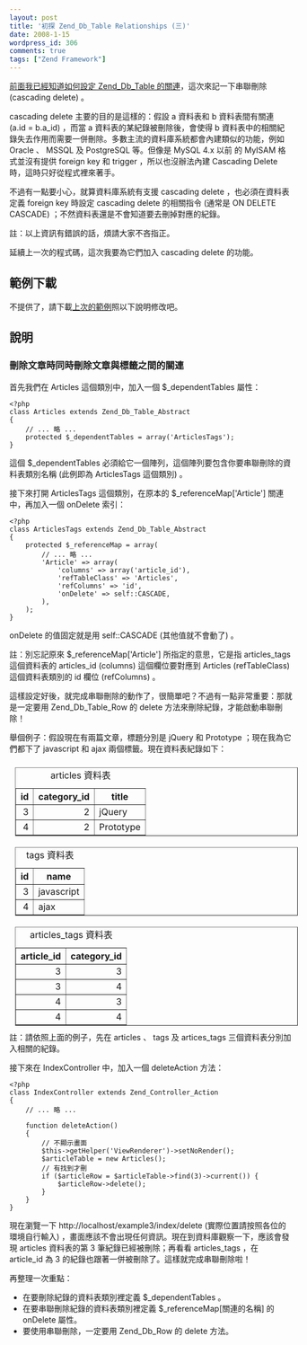 ```yaml
---
layout: post
title: '初探 Zend_Db_Table Relationships (三)'
date: 2008-1-15
wordpress_id: 306
comments: true
tags: ["Zend Framework"]
---
```


[前面我已經知道如何設定 Zend_Db_Table 的關連](http://www.jaceju.net/blog/archives/263)，這次來記一下串聯刪除 (cascading delete) 。

cascading delete 主要的目的是這樣的：假設 a 資料表和 b 資料表間有關連 (a.id = b.a_id) ，而當 a 資料表的某紀錄被刪除後，會使得 b 資料表中的相關紀錄失去作用而需要一併刪除。多數主流的資料庫系統都會內建類似的功能，例如 Oracle 、 MSSQL 及 PostgreSQL 等。但像是 MySQL 4.x 以前 的 MyISAM 格式並沒有提供 foreign key 和 trigger ，所以也沒辦法內建 Cascading Delete 時，這時只好從程式裡來著手。

不過有一點要小心，就算資料庫系統有支援 cascading delete ，也必須在資料表定義 foreign key 時設定 cascading delete 的相關指令 (通常是 ON DELETE CASCADE) ；不然資料表還是不會知道要去刪掉對應的紀錄。

註：以上資訊有錯誤的話，煩請大家不吝指正。

延續上一次的程式碼，這次我要為它們加入 cascading delete 的功能。

<!--more-->

## 範例下載

不提供了，請下載[上次的範例](/resources/zf_table/example2.zip)照以下說明修改吧。

## 說明

### 刪除文章時同時刪除文章與標籤之間的關連

首先我們在 Articles 這個類別中，加入一個 $_dependentTables 屬性：

```
<?php
class Articles extends Zend_Db_Table_Abstract
{
    // ... 略 ...
    protected $_dependentTables = array('ArticlesTags');
}

```

這個  $_dependentTables 必須給它一個陣列，這個陣列要包含你要串聯刪除的資料表類別名稱 (此例即為 ArticlesTags 這個類別) 。

接下來打開 ArticlesTags 這個類別，在原本的 $_referenceMap['Article'] 關連中，再加入一個 onDelete 索引：

```
<?php
class ArticlesTags extends Zend_Db_Table_Abstract
{
    protected $_referenceMap = array(
        // ... 略 ...
        'Article' => array(
            'columns' => array('article_id'),
            'refTableClass' => 'Articles',
            'refColumns' => 'id',
            'onDelete' => self::CASCADE,
        ),
    );
}

```

onDelete 的值固定就是用 self::CASCADE (其他值就不會動了) 。

註：別忘記原來 $_referenceMap['Article'] 所指定的意思，它是指 articles_tags 這個資料表的 articles_id (columns) 這個欄位要對應到 Articles (refTableClass) 這個資料表類別的 id 欄位 (refColumns) 。

這樣設定好後，就完成串聯刪除的動作了，很簡單吧？不過有一點非常重要：那就是一定要用 Zend_Db_Table_Row 的 delete 方法來刪除紀錄，才能啟動串聯刪除！

舉個例子：假設現在有兩篇文章，標題分別是 jQuery 和 Prototype ；現在我為它們都下了 javascript 和 ajax 兩個標籤。現在資料表紀錄如下：
<table border="1" cellspacing="1" cellpadding="3" summary="articles 資料表" style="float:left; margin:10px;">
<caption>articles 資料表</caption>
<tr>
<th>id</th>
<th>category_id</th>
<th>title</th>
</tr>
<tr>
<td align="right">3</td>
<td align="right">2</td>
<td>jQuery</td>
</tr>
<tr>
<td align="right">4</td>
<td align="right">2</td>
<td>Prototype</td>
</tr>
</table>
<table border="1" cellspacing="1" cellpadding="3" summary="tags 資料表" style="float:left; margin:10px;">
<caption>
tags 資料表
</caption>
<tr>
<th>id</th>
<th>name</th>
</tr>
<tr>
<td align="right">3</td>
<td>javascript</td>
</tr>
<tr>
<td align="right">4</td>
<td>ajax</td>
</tr>
</table>
<table border="1" cellspacing="1" cellpadding="3" summary="articles_tags 資料表" style="float:left; margin:10px;">
<caption>
articles_tags 資料表
</caption>
<tr>
<th>article_id</th>
<th>category_id</th>
</tr>
<tr>
<td align="right">3</td>
<td align="right">3</td>
</tr>
<tr>
<td align="right">3</td>
<td align="right">4</td>
</tr>
<tr>
<td align="right">4</td>
<td align="right">3</td>
</tr>
<tr>
<td align="right">4</td>
<td align="right">4</td>
</tr>
</table>

註：請依照上面的例子，先在 articles 、 tags 及 artices_tags 三個資料表分別加入相關的紀錄。

接下來在 IndexController 中，加入一個 deleteAction 方法：

```
<?php
class IndexController extends Zend_Controller_Action
{
    // ... 略 ...

    function deleteAction()
    {
        // 不顯示畫面
        $this->getHelper('ViewRenderer')->setNoRender();
        $articleTable = new Articles();
        // 有找到才刪
        if ($articleRow = $articleTable->find(3)->current()) {
            $articleRow->delete();
        }
    }
}

```

現在瀏覽一下 http://localhost/example3/index/delete (實際位置請按照各位的環境自行輸入) ，畫面應該不會出現任何資訊。現在到資料庫觀察一下，應該會發現 articles 資料表的第 3 筆紀錄已經被刪除；再看看 articles_tags ，在 article_id 為 3 的紀錄也跟著一併被刪除了。這樣就完成串聯刪除啦！

再整理一次重點：

* 在要刪除紀錄的資料表類別裡定義 $_dependentTables 。
* 在要串聯刪除紀錄的資料表類別裡定義 $_referenceMap[關連的名稱] 的 onDelete 屬性。
* 要使用串聯刪除，一定要用 Zend_Db_Row 的 delete 方法。

